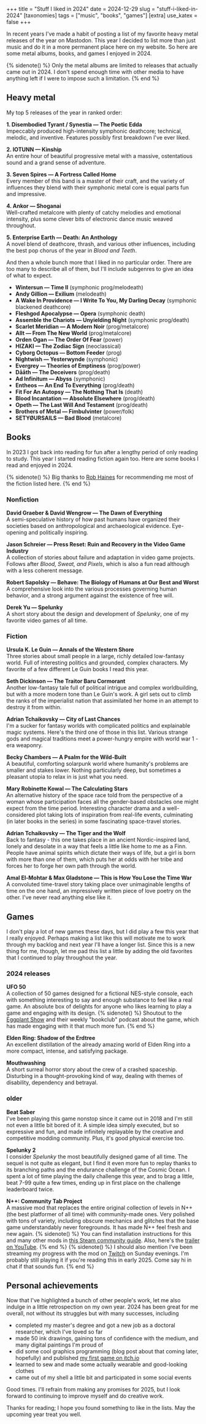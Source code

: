 +++
title = "Stuff I liked in 2024"
date = 2024-12-29
slug = "stuff-i-liked-in-2024"
[taxonomies]
tags = ["music", "books", "games"]
[extra]
use_katex = false
+++

In recent years I've made a habit of posting
a list of my favorite heavy metal releases of the year on Mastodon.
This year I decided to list more than just music
and do it in a more permanent place here on my website.
So here are some metal albums, books, and games I enjoyed in 2024.

<!-- more -->

{% sidenote() %}
Only the metal albums are limited to releases that actually came out in 2024.
I don't spend enough time with other media to have anything left
if I were to impose such a limitation.
{% end %}


## Heavy metal

My top 5 releases of the year in ranked order:

**1. Disembodied Tyrant / Synestia — The Poetic Edda**<br>
Impeccably produced high-intensity symphonic deathcore;
technical, melodic, and inventive.
Features possibly first breakdown I've ever liked.

**2. IOTUNN — Kinship**<br>
An entire hour of beautiful progressive metal
with a massive, ostentatious sound and a grand sense of adventure.

**3. Seven Spires — A Fortress Called Home**<br>
Every member of this band is a master of their craft,
and the variety of influences they blend with their symphonic metal core
is equal parts fun and impressive.

**4. Ankor — Shoganai**<br>
Well-crafted metalcore with plenty of catchy melodies and emotional intensity,
plus some clever bits of electronic dance music weaved throughout.

**5. Enterprise Earth — Death: An Anthology**<br>
A novel blend of deathcore, thrash, and various other influences,
including the best pop chorus of the year in _Blood and Teeth_.

And then a whole bunch more that I liked in no particular order.
There are too many to describe all of them,
but I'll include subgenres to give an idea of what to expect.

- **Wintersun — Time II** (symphonic prog/melodeath)
- **Andy Gillion — Exilium** (melodeath)
- **A Wake In Providence — I Write To You, My Darling Decay** (symphonic blackened deathcore)
- **Fleshgod Apocalypse — Opera** (symphonic death)
- **Assemble the Chariots — Unyielding Night** (symphonic prog/death)
- **Scarlet Meridian — A Modern Noir** (prog/metalcore)
- **Allt — From The New World** (prog/metalcore)
- **Orden Ogan — The Order Of Fear** (power)
- **HIZAKI — The Zodiac Sign** (neoclassical)
- **Cyborg Octopus — Bottom Feeder** (prog)
- **Nightwish — Yesterwynde** (symphonic)
- **Evergrey — Theories of Emptiness** (prog/power)
- **Dååth — The Deceivers** (prog/death)
- **Ad Infinitum — Abyss** (symphonic)
- **Entheos — An End To Everything** (prog/death)
- **Fit For An Autopsy — The Nothing That Is** (death)
- **Blood Incantation — Absolute Elsewhere** (prog/death)
- **Opeth — The Last Will And Testament** (prog/death)
- **Brothers of Metal — Fimbulvinter** (power/folk)
- **SETYØURSAILS — Bad Blood** (metalcore)


## Books

In 2023 I got back into reading for fun
after a lengthy period of only reading to study.
This year I started reading fiction again too.
Here are some books I read and enjoyed in 2024.

{% sidenote() %}
Big thanks to [Rob Haines](https://www.robhainescreative.space/writing/nonfiction/on-fiction/a-curated-selection-of-modern-speculative-fiction/)
for recommending me most of the fiction listed here.
{% end %}

### Nonfiction

**David Graeber & David Wengrow — The Dawn of Everything**<br>
A semi-speculative history of how past humans have organized their societies
based on anthropological and archaeological evidence.
Eye-opening and politically inspiring.

**Jason Schreier — Press Reset: Ruin and Recovery in the Video Game Industry**<br>
A collection of stories about failure and adaptation in video game projects.
Follows after _Blood, Sweat, and Pixels_, which is also a fun read
although with a less coherent message.

**Robert Sapolsky — Behave: The Biology of Humans at Our Best and Worst**<br>
A comprehensive look into the various processes governing human behavior,
and a strong argument against the existence of free will.

**Derek Yu — Spelunky**<br>
A short story about the design and development of _Spelunky_,
one of my favorite video games of all time.

### Fiction

**Ursula K. Le Guin — Annals of the Western Shore**<br>
Three stories about small people in a large, richly detailed low-fantasy world.
Full of interesting politics and grounded, complex characters.
My favorite of a few different Le Guin books I read this year.

**Seth Dickinson — The Traitor Baru Cormorant**<br>
Another low-fantasy tale full of political intrigue and complex worldbuilding,
but with a more modern tone than Le Guin's work.
A girl sets out to climb the ranks of the imperialist nation
that assimilated her home in an attempt to destroy it from within.

**Adrian Tchaikovsky — City of Last Chances**<br>
I'm a sucker for fantasy worlds with complicated politics
and explainable magic systems.
Here's the third one of those in this list.
Various strange gods and magical traditions
meet a power-hungry empire with world war 1 -era weaponry.

**Becky Chambers — A Psalm for the Wild-Built**<br>
A beautiful, comforting solarpunk world
where humanity's problems are smaller and stakes lower.
Nothing particularly deep, but sometimes a pleasant utopia to relax in
is just what you need.

**Mary Robinette Kowal — The Calculating Stars**<br>
An alternative history of the space race
told from the perspective of a woman
whose participation faces all the gender-based obstacles
one might expect from the time period.
Interesting character drama and a well-considered plot
taking lots of inspiration from real-life events,
culminating (in later books in the series)
in some fascinating space-travel stories.

**Adrian Tchaikovsky — The Tiger and the Wolf**<br>
Back to fantasy - this one takes place in an ancient Nordic-inspired land,
lonely and desolate in a way that feels a little like home to me as a Finn.
People have animal spirits which dictate their ways of life,
but a girl is born with more than one of them,
which puts her at odds with her tribe
and forces her to forge her own path through the world.

**Amal El-Mohtar & Max Gladstone — This is How You Lose the Time War**<br>
A convoluted time-travel story taking place over unimaginable lengths of time on the one hand,
an impressively written piece of love poetry on the other.
I've never read anything else like it.

## Games

I don't play a lot of new games these days,
but I did play a few this year that I really enjoyed.
Perhaps making a list like this will motivate me to work through my backlog
and next year I'll have a longer list.
Since this is a new thing for me, though,
let me pad this list a little by adding the old favorites
that I continued to play throughout the year.

### 2024 releases

**UFO 50**<br>
A collection of 50 games designed for a fictional NES-style console,
each with something interesting to say and enough substance to feel like a real game.
An absolute box of delights for anyone
who likes learning to play a game and engaging with its design.
{% sidenote() %}
Shoutout to the [Eggplant Show](https://eggplant.show/)
and their weekly "bookclub" podcast about the game,
which has made engaging with it that much more fun.
{% end %}

**Elden Ring: Shadow of the Erdtree**<br>
An excellent distillation of the already amazing world of Elden Ring
into a more compact, intense, and satisfying package.

**Mouthwashing**<br>
A short surreal horror story about the crew of a crashed spaceship.
Disturbing in a thought-provoking kind of way,
dealing with themes of disability, dependency and betrayal.

### older

**Beat Saber**<br>
I've been playing this game nonstop since it came out in 2018
and I'm still not even a little bit bored of it.
A simple idea simply executed, but so expressive and fun,
and made infinitely replayable by the creative and competitive modding community.
Plus, it's good physical exercise too.

**Spelunky 2**<br>
I consider _Spelunky_ the most beautifully designed game of all time.
The sequel is not quite as elegant,
but I find it even more fun to replay
thanks to its branching paths and the endurance challenge of the Cosmic Ocean.
I spent a lot of time playing the daily challenge this year,
and to brag a little, beat 7-99 quite a few times,
ending up in first place on the challenge leaderboard twice.

**N++: Community Tab Project**<br>
A massive mod that replaces the entire original collection of levels
in N++ (the best platformer of all time) with community-made ones.
Very polished with tons of variety,
including obscure mechanics and glitches
that the base game understandably never foregrounds.
It has made N++ feel fresh and new again.
{% sidenote() %}
You can find installation instructions for this and many other mods
in [this Steam community guide](https://steamcommunity.com/sharedfiles/filedetails/?id=3396684470).
Also, here's the [trailer on YouTube](https://www.youtube.com/watch?v=7aotfrD757U).
{% end %}
{% sidenote() %}
I should also mention
I've been streaming my progress with the mod on [Twitch](https://www.twitch.tv/molentum)
on Sunday evenings.
I'm probably still playing it if you're reading this in early 2025.
Come say hi in chat if that sounds fun.
{% end %}


## Personal achievements

Now that I've highlighted a bunch of other people's work,
let me also indulge in a little retrospection on my own year.
2024 has been great for me overall,
not without its struggles but with many successes, including
- completed my master's degree and got a new job as a doctoral researcher,
  which I've loved so far
- made 50 ink drawings, gaining tons of confidence with the medium,
  and many digital paintings I'm proud of
- did some cool graphics programming (blog post about that coming later, hopefully)
  and published [my first game on itch.io](https://molentum.itch.io/velgi)
- learned to sew and made some actually wearable and good-looking clothes
- came out of my shell a little bit and participated in some social events

Good times. I'll refrain from making any promises for 2025,
but I look forward to continuing to improve myself and do creative work.

Thanks for reading; I hope you found something to like in the lists.
May the upcoming year treat you well.
